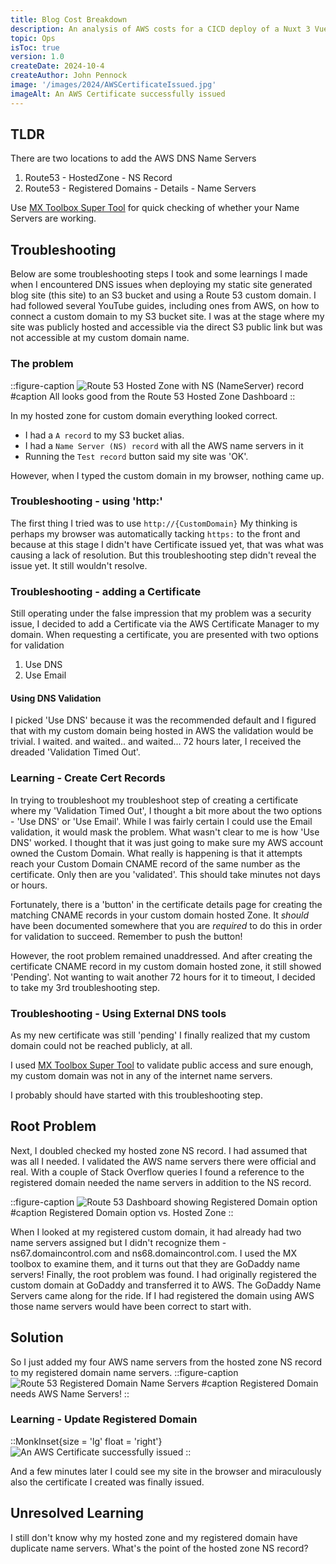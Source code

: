 ```yaml
---
title: Blog Cost Breakdown
description: An analysis of AWS costs for a CICD deploy of a Nuxt 3 Vue Static Site blog
topic: Ops
isToc: true
version: 1.0
createDate: 2024-10-4 
createAuthor: John Pennock
image: '/images/2024/AWSCertificateIssued.jpg'
imageAlt: An AWS Certificate successfully issued
---
```



## TLDR

There are two locations to add the AWS DNS Name Servers
1) Route53 - HostedZone - NS Record
2) Route53 - Registered Domains - Details - Name Servers

Use [MX Toolbox Super Tool](https://mxtoolbox.com/DnsLookup.aspx) for quick checking of whether your Name Servers are working.

## Troubleshooting

Below are some troubleshooting steps I took and some learnings I made when I encountered DNS issues when deploying my static site generated blog site (this site) to an S3 bucket and using a Route 53 custom domain. I had followed several YouTube guides, including ones from AWS, on how to connect a custom domain to my S3 bucket site.  I was at the stage where my site was publicly hosted and accessible via the direct S3 public link but was not accessible at my custom domain name.

### The problem

::figure-caption
![Route 53 Hosted Zone with NS (NameServer) record](/images/2024/Route53HostedZoneNameServers.jpg)
#caption
All looks good from the Route 53 Hosted Zone Dashboard
::

In my hosted zone for custom domain everything looked correct.
- I had a `A record` to my S3 bucket alias.
- I had a `Name Server (NS) record` with all the AWS name servers in it
- Running the `Test record` button said my site was 'OK'.  

However, when I typed the custom domain in my browser, nothing came up.

### Troubleshooting - using 'http:'

The first thing I tried was to use `http://{CustomDomain}` My thinking is perhaps my browser was automatically tacking `https:` to the front and because at this stage I didn't have Certificate issued yet, that was what was causing a lack of resolution.  But this troubleshooting step didn't reveal the issue yet.  It still wouldn't resolve.

### Troubleshooting - adding a Certificate
Still operating under the false impression that my problem was a security issue, I decided to add a Certificate via the AWS Certificate Manager to my domain.  When requesting a certificate, you are presented with two options for validation
1. Use DNS
2. Use Email

#### Using DNS Validation

I picked 'Use DNS' because it was the recommended default and I figured that with my custom domain being hosted in AWS the validation would be trivial.  I waited.  and waited..  and waited... 72 hours later, I received the dreaded 'Validation Timed Out'.  

### Learning - Create Cert Records

In trying to troubleshoot my troubleshoot step of creating a certificate where my 'Validation Timed Out', I thought a bit more about the two options - 'Use DNS' or 'Use Email'.  While I was fairly certain I could use the Email validation, it would mask the problem. What wasn't clear to me is how 'Use DNS' worked. I thought that it was just going to make sure my AWS account owned the Custom Domain. What really is happening is that it attempts reach  your Custom Domain CNAME record of the same number as the certificate. Only then are you 'validated'. This should take minutes not days or hours.

Fortunately, there is a 'button' in the certificate details page for creating the matching CNAME records in your custom domain hosted Zone. It *should* have been documented somewhere that you are *required* to do this in order for validation to succeed.  Remember to push the button!

However, the root problem remained unaddressed.  And after creating the certificate CNAME record in my custom domain hosted zone, it still showed 'Pending'. Not wanting to wait another 72 hours for it to timeout, I decided to take my 3rd troubleshooting step.

### Troubleshooting - Using External DNS tools
As my new certificate was still 'pending' I finally realized that my custom domain could not be reached publicly, at all.

I used [MX Toolbox Super Tool](https://mxtoolbox.com/DnsLookup.aspx) to validate public access and sure enough, my custom domain was not in any of the internet name servers.

I probably should have started with this troubleshooting step.

## Root Problem
Next, I doubled checked my hosted zone NS record. I had assumed that was all I needed. I validated the AWS name servers there were official and real. With a couple of Stack Overflow queries I found a reference to the registered domain needed the name servers in addition to the NS record.

::figure-caption
![Route 53 Dashboard showing Registered Domain option](/images/2024/Route53RegisteredDomainsChoice.jpg)
#caption
Registered Domain option vs. Hosted Zone
::

When I looked at my registered custom domain, it had already had two name servers assigned but I didn't recognize them - ns67.domaincontrol.com and ns68.domaincontrol.com. I used the MX toolbox to examine them, and it turns out that they are GoDaddy name servers! Finally, the root problem was found. I had originally registered the custom domain at GoDaddy and transferred it to AWS. The GoDaddy Name Servers came along for the ride. If I had registered the domain using AWS those name servers would have been correct to start with.

## Solution

So I just added my four AWS name servers from the hosted zone NS record to my registered domain name servers.
::figure-caption
![Route 53 Registered Domain Name Servers](/images/2024/Route53RegisteredDomainsNameServer.jpg)
#caption
Registered Domain needs AWS Name Servers!
::

### Learning - Update Registered Domain

::MonkInset{size = 'lg' float = 'right'}
![An AWS Certificate successfully issued](/images/2024/AWSCertificateIssued.jpg)
::

And a few minutes later I could see my site in the browser and miraculously also the certificate I created was finally issued.


## Unresolved Learning
I still don't know why my hosted zone and my registered domain have duplicate name servers.  What's the point of the hosted zone NS record?